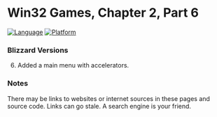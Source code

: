# Win32 Games, Chapter 2, Part 6
[![Language](https://img.shields.io/badge/Language%20-C++-blue.svg)](https://github.com/GeorgePimpleton/Win32-games/)
[![Platform](https://img.shields.io/badge/Platform%20-Win32-blue.svg)](https://github.com/GeorgePimpleton/Win32-games/)
### Blizzard Versions

6. Added a main menu with accelerators.

### Notes
There may be links to websites or internet sources in these pages and source code. Links can go stale. A search engine is your friend.
